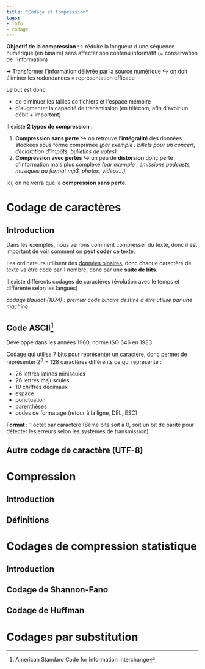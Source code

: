 ```yaml
---
title: "Codage et Compression"
tags:
- info
- codage
---
```


**Objectif de la compression** ↪ réduire la longueur d'une séquence numérique (en binaire) sans affecter son contenu informatif (= conservation de l'information)

➡ Transformer l'information délivrée par la source numérique ↪ on doit éliminer les redondances = représentation efficace

Le but est donc :
- de diminuer les tailles de fichiers et l'espace mémoire
- d'augmenter la capacité de transmission (en télécom, afin d'avoir un débit + important)

Il existe **2 types de compression** :
1. **Compression sans perte** ↪ on retrouve l'**intégralité** des données stockées sous forme comprimée *(par exemple : billets pour un concert, déclaration d'impôts, bulletins de votes)*
2. **Compression avec pertes** ↪ un peu de **distorsion** donc perte d'information mais plus complexe *(par exemple : émissions podcasts, musiques au format mp3, photos, vidéos...)*

Ici, on ne verra que la **compression sans perte**.

# Codage de caractères
## Introduction
Dans les exemples, nous verrons comment compresser du texte, donc il est important de voir comment on peut **coder** ce texte.

Les ordinateurs utilisent des [données binaires](Representation_num.md), donc chaque caractère de texte va être codé par 1 nombre, donc par une **suite de bits**.

Il existe différents codages de caractères (évolution avec le temps et différente selon les langues)

*codage Baudot (1874) : premier code binaire destiné à être utilisé par une machine*

## Code ASCII[^1]
[^1]: American Standard Code for Information Interchange

Développé dans les années 1960, norme ISO 646 en 1983

Codage qui utilise 7 bits pour représenter un caractère, donc permet de représenter $2^8=128$ caractères différents ce qui représente :
- 26 lettres latines miniscules
- 26 lettres majuscules
- 10 chiffres décimaux
- espace
- ponctuation
- parenthèses
- codes de formatage (retour à la ligne, DEL, ESC)

**Format :** 1 octet par caractère (8ème bits soit à 0, soit un bit de parité pour détecter les erreurs selon les systèmes de transmission)

## Autre codage de caractère (UTF-8)

# Compression
## Introduction

## Définitions

# Codages de compression statistique
## Introduction

## Codage de Shannon-Fano

## Codage de Huffman

# Codages par substitution